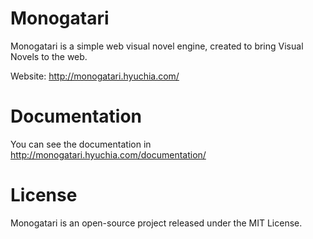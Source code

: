 # Monogatari
Monogatari is a simple web visual novel engine, created to bring Visual Novels to the web.

Website: http://monogatari.hyuchia.com/

# Documentation
You can see the documentation in http://monogatari.hyuchia.com/documentation/

# License
Monogatari is an open-source project released under the MIT License.